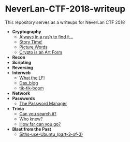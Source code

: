 # NeverLan-CTF-2018-writeup
This repository serves as a writeups for NeverLan CTF 2018

* **Cryptography**	
    - [Always in a rush to find it...](Cryptography/Always-in-a-rush-to-find-it)
    - [Story Time!](Cryptography/Story-Time)
    - [Picture Words](Cryptography/picture-words)
    - [Crypto is an Art Form](Cryptography/crypto-is-an-art-form)
* **Recon**
* **Scripting**
* **Reversing**
* **Interweb**
    - [What the LFI](Interweb/What-the-LFI)
    - [Das_blog](Interweb/Das_blog)
    - [tik-tik-boom](Interweb/tik-tik-boom)
* **Network**
* **Passwords**
	- [The Password Manager](Passwords/The-Password-Manager)
* **Trivia**
    - [Can you search it?](Trivia/Can-you-search-it)
    - [Who knew?](Trivia/Who-knew)
    - [How far can you go?](Trivia/How-far-can-you-go)
* **Blast from the Past**
    - [Siths-use-Ubuntu_(part-3-of-3)](Blast-from-the-Past/Siths-use-Ubuntu_-part-3-of-3)
